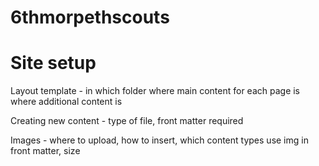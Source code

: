 # 6thmorpethscouts

# Site setup
Layout template - in which folder
where main content for each page is
where additional content is

Creating new content - type of file, front matter required

Images - where to upload, how to insert, which content types use img in front matter, size



